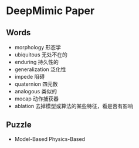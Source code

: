 # DeepMimic Paper

## Words

- morphology 形态学
- ubiquitous 无处不在的
- enduring 持久性的
- generalization 泛化性
- impede 阻碍
- quaternion 四元数
- analogous 类似的
- mocap 动作捕获器
- ablation 去掉模型或算法的某些特征，看是否有影响

## Puzzle

- Model-Based Physics-Based